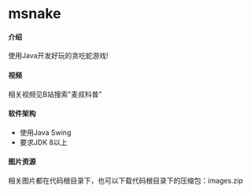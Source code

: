 # msnake

#### 介绍
使用Java开发好玩的贪吃蛇游戏!

#### 视频
相关视频见B站搜索"麦叔科普"

#### 软件架构
- 使用Java Swing
- 要求JDK 8以上

#### 图片资源
相关图片都在代码根目录下，也可以下载代码根目录下的压缩包：images.zip 

